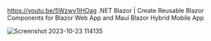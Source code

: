 https://youtu.be/5Wzwy1IHOag
.NET Blazor | Create Reusable Blazor Components for Blazor Web App and Maui Blazor Hybrid Mobile App


![Screenshot 2023-10-23 114135](https://github.com/Netcode-Hub/DemoReUseableComponentInMauiBlazorHybridSolution/assets/110794348/4395a342-13cb-4f22-bc39-d939ec6cd764)
